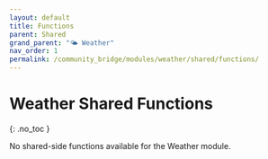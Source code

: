 ```yaml
---
layout: default
title: Functions
parent: Shared
grand_parent: "🌤️ Weather"
nav_order: 1
permalink: /community_bridge/modules/weather/shared/functions/
---
```


# Weather Shared Functions
{: .no_toc }

No shared-side functions available for the Weather module.